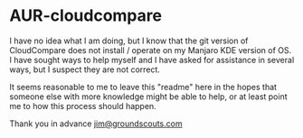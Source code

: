 # AUR-cloudcompare
I have no idea what I am doing, but I know that the git version of CloudCompare does not install / operate on my Manjaro KDE version of OS.
I have sought ways to help myself and I have asked for assistance in several ways, but I suspect they are not correct.

It seems reasonable to me to leave this "readme" here in the hopes that someone else with more knowledge might be able to help, or at least point
me to how this process should happen.

Thank you in advance jim@groundscouts.com
